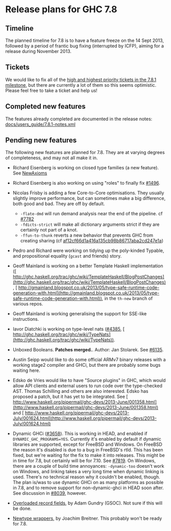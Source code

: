 # Release plans for GHC 7.8


## Timeline



The planned timeline for 7.8 is to have a feature freeze on the 14 Sept 2013, followed by a period of frantic bug fixing (interrupted by ICFP), aiming for a release during November 2013.


## Tickets



We would like to fix all of the [
high and highest priority tickets in the 7.8.1 milestone](http://ghc.haskell.org/trac/ghc/query?priority=highest&priority=high&status=infoneeded&status=merge&status=new&status=patch&milestone=7.8.1&col=id&col=summary&col=status&col=type&col=priority&col=milestone&col=component&order=priority), but there are currently a lot of them so this seems optimistic. Please feel free to take a ticket and help us!


## Completed new features



The features already completed are documented in the release notes:
[docs/users\_guide/7.8.1-notes.xml](/trac/ghc/browser/ghc/docs/users_guide/7.8.1-notes.xml)


## Pending new features



The following new features are planned for 7.8. They are at varying degrees of completeness, and may not all make it in.


- Richard Eisenberg is working on closed type families (a new feature).  See [NewAxioms](new-axioms)

- Richard Eisenberg is also working on using "roles" to finally fix [\#1496](https://gitlab.staging.haskell.org/ghc/ghc/issues/1496).

- Nicolas Frisby is adding a few Core-to-Core optimisations. They usually slightly improve performance, but can sometimes make a big difference, both good and bad. They are off by default.

  - `-flate-dmd` will run demand analysis near the end of the pipeline. cf [\#7782](https://gitlab.staging.haskell.org/ghc/ghc/issues/7782)
  - `-fdicts-strict` will make all dictionary arguments strict if they are certainly not part of a knot.
  - `-ffun-to-thunk` reverts a new behavior that prevents GHC from creating sharing (cf [af12cf66d1a416a135cb98b86717aba2cd247e1a](/trac/ghc/changeset/af12cf66d1a416a135cb98b86717aba2cd247e1a/ghc))


 


- Pedro and Richard were working on tidying up the poly-kinded Typable, and propositional equality (`gcast` and friends) story. 

- Geoff Mainland is working on a better Template Haskell implementation ([
  http://ghc.haskell.org/trac/ghc/wiki/TemplateHaskell/BlogPostChanges](http://ghc.haskell.org/trac/ghc/wiki/TemplateHaskell/BlogPostChanges), [
  http://gmainland.blogspot.co.uk/2013/05/type-safe-runtime-code-generation-with.html](http://gmainland.blogspot.co.uk/2013/05/type-safe-runtime-code-generation-with.html)), in the `th-new` branch of various repos.

- Geoff Mainland is working generalising the support for SSE-like instructions.

- Iavor Diatchki is working on type-level nats ([\#4385](https://gitlab.staging.haskell.org/ghc/ghc/issues/4385), [
  http://ghc.haskell.org/trac/ghc/wiki/TypeNats](http://ghc.haskell.org/trac/ghc/wiki/TypeNats)).

- Unboxed Booleans. **Patches merged.**. Author: Jan Stolarek. See [\#6135](https://gitlab.staging.haskell.org/ghc/ghc/issues/6135).

- Austin Seipp would like to do some official ARMv7 binary releases with a working stage2 compiler and GHCi, but there are probably some bugs waiting here.

- Edsko de Vries would like to have "Source plugins" in GHC, which would allow API clients and external users to run code over the type-checked AST. Thomas Schilling and others are also interested. Edsko has proposed a patch, but it has yet to be integrated. See [
  http://www.haskell.org/pipermail/ghc-devs/2013-June/001358.html](http://www.haskell.org/pipermail/ghc-devs/2013-June/001358.html) and [
  http://www.haskell.org/pipermail/ghc-devs/2013-July/001624.html](http://www.haskell.org/pipermail/ghc-devs/2013-July/001624.html)

- Dynamic GHCi ([\#3658](https://gitlab.staging.haskell.org/ghc/ghc/issues/3658)). This is working in HEAD, and enabled if `DYNAMIC_GHC_PROGRAMS=YES`. Currently it's enabled by default if dynamic libraries are supported, except for FreeBSD and Windows.
  On FreeBSD the reason it's disabled is due to a bug in FreeBSD's rtld. This has been fixed, but we're waiting for the fix to make it into releases. This might be in time for 7.8, but certainly will be for 7.10. See [\#7819](https://gitlab.staging.haskell.org/ghc/ghc/issues/7819).
  On Windows, there are a couple of build time annoyances: `-dynamic-too` doesn't work on Windows, and linking takes a very long time when dynamic linking is used. There's no technical reason why it couldn't be enabled, though.
  The plan is/was to use dynamic GHCi on as many platforms as possible in 7.8, and to remove support for non-dynamic-ghci in HEAD soon after. See discussion in [\#8039](https://gitlab.staging.haskell.org/ghc/ghc/issues/8039), however.

- [Overloaded record fields](records/overloaded-record-fields/plan), by Adam Gundry (GSOC).  Not sure if this will be done.

- [Newtype wrappers](newtype-wrappers), by Joachim Breitner.  This probably won't be ready for 7.8.
